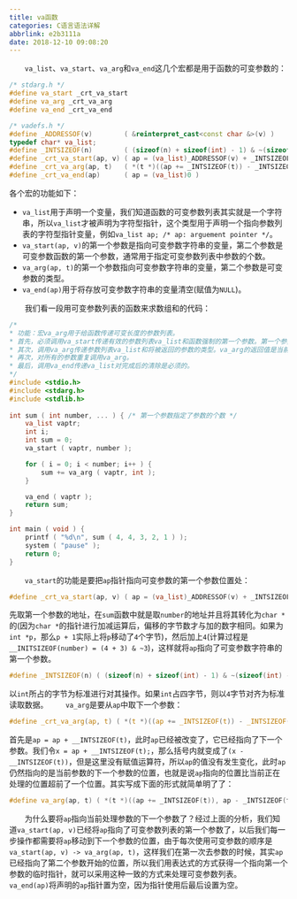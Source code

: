 ```yaml
---
title: va函数
categories: C语言语法详解
abbrlink: e2b3111a
date: 2018-12-10 09:08:20
---
```

&emsp;&emsp;`va_list`、`va_start`、`va_arg`和`va_end`这几个宏都是用于函数的可变参数的：<!--more-->

``` cpp
/* stdarg.h */
#define va_start _crt_va_start
#define va_arg _crt_va_arg
#define va_end _crt_va_end

/* vadefs.h */
#define _ADDRESSOF(v)        ( &reinterpret_cast<const char &>(v) )
typedef char* va_list;
#define _INTSIZEOF(n)        ( (sizeof(n) + sizeof(int) - 1) & ~(sizeof(int) - 1) )
#define _crt_va_start(ap, v) ( ap = (va_list)_ADDRESSOF(v) + _INTSIZEOF(v) )
#define _crt_va_arg(ap, t)   ( *(t *)((ap += _INTSIZEOF(t)) - _INTSIZEOF(t)) )
#define _crt_va_end(ap)      ( ap = (va_list)0 )
```

各个宏的功能如下：

- `va_list`用于声明一个变量，我们知道函数的可变参数列表其实就是一个字符串，所以`va_list`才被声明为字符型指针，这个类型用于声明一个指向参数列表的字符型指针变量，例如`va_list ap; /* ap: arguement pointer */`。
- `va_start(ap, v)`的第一个参数是指向可变参数字符串的变量，第二个参数是可变参数函数的第一个参数，通常用于指定可变参数列表中参数的个数。
- `va_arg(ap, t)`的第一个参数指向可变参数字符串的变量，第二个参数是可变参数的类型。
- `va_end(ap)`用于将存放可变参数字符串的变量清空(赋值为`NULL`)。

&emsp;&emsp;我们看一段用可变参数列表的函数来求数组和的代码：

``` cpp
/*
* 功能：宏va_arg用于给函数传递可变长度的参数列表。
* 首先，必须调用va_start传递有效的参数列表va_list和函数强制的第一个参数。第一个参数代表将要传递的参数的个数。
* 其次，调用va_arg传递参数列表va_list和将被返回的参数的类型。va_arg的返回值是当前的参数。
* 再次，对所有的参数重复调用va_arg。
* 最后，调用va_end传递va_list对完成后的清除是必须的。
*/
#include <stdio.h>
#include <stdarg.h>
#include <stdlib.h>
​
int sum ( int number, ... ) { /* 第一个参数指定了参数的个数 */
    va_list vaptr;
    int i;
    int sum = 0;
    va_start ( vaptr, number );

    for ( i = 0; i < number; i++ ) {
        sum += va_arg ( vaptr, int );
    }

    va_end ( vaptr );
    return sum;
}

int main ( void ) {
    printf ( "%d\n", sum ( 4, 4, 3, 2, 1 ) );
    system ( "pause" );
    return 0;
}
```

&emsp;&emsp;`va_start`的功能是要把`ap`指针指向可变参数的第一个参数位置处：

``` cpp
#define _crt_va_start(ap, v) ( ap = (va_list)_ADDRESSOF(v) + _INTSIZEOF(v) )
```

先取第一个参数的地址，在`sum`函数中就是取`number`的地址并且将其转化为`char *`的(因为`char *`的指针进行加减运算后，偏移的字节数才与加的数字相同。如果为`int *p`，那么`p + 1`实际上将`p`移动了`4`个字节)，然后加上`4`(计算过程是`__INITSIZEOF(number) = (4 + 3) & ~3`)，这样就将`ap`指向了可变参数字符串的第一个参数。

``` cpp
#define _INTSIZEOF(n) ( (sizeof(n) + sizeof(int) - 1) & ~(sizeof(int) - 1) )
```

以`int`所占的字节为标准进行对其操作。如果`int`占四字节，则以`4`字节对齐为标准读取数据。
&emsp;&emsp;`va_arg`是要从`ap`中取下一个参数：

``` c
#define _crt_va_arg(ap, t) ( *(t *)((ap += _INTSIZEOF(t)) - _INTSIZEOF(t)) )
```

首先是`ap = ap + __INTSIZEOF(t)`，此时`ap`已经被改变了，它已经指向了下一个参数。我们令`x = ap + __INTSIZEOF(t);`，那么括号内就变成了`(x - __INTSIZEOF(t))`，但是这里没有赋值运算符，所以`ap`的值没有发生变化，此时`ap`仍然指向的是当前参数的下一个参数的位置，也就是说`ap`指向的位置比当前正在处理的位置超前了一个位置。其实写成下面的形式就简单明了了：

``` cpp
#define va_arg(ap, t) ( *(t *)((ap += _INTSIZEOF(t)), ap - _INTSIZEOF(t)) )
```

&emsp;&emsp;为什么要将`ap`指向当前处理参数的下一个参数了？经过上面的分析，我们知道`va_start(ap, v)`已经将`ap`指向了可变参数列表的第一个参数了，以后我们每一步操作都需要将`ap`移动到下一个参数的位置，由于每次使用可变参数的顺序是`va_start(ap, v) -> va_arg(ap, t)`，这样我们在第一次去参数的时候，其实`ap`已经指向了第二个参数开始的位置，所以我们用表达式的方式获得一个指向第一个参数的临时指针，就可以采用这种一致的方式来处理可变参数列表。
&emsp;&emsp;`va_end(ap)`将声明的`ap`指针置为空，因为指针使用后最后设置为空。